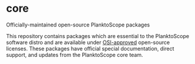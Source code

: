 # core
Officially-maintained open-source PlanktoScope packages

This repository contains packages which are essential to the PlanktoScope software distro and are available under [OSI-approved](https://opensource.org/licenses/) open-source licenses. These packages have official special documentation, direct support, and updates from the PlanktoScope core team.
